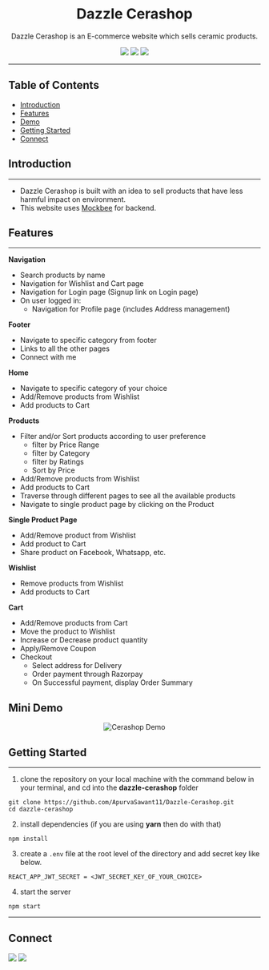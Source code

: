 <div align="center">

# Dazzle Cerashop

Dazzle Cerashop is an E-commerce website which sells ceramic products.

![](https://img.shields.io/badge/React-20232A?style=for-the-badge&logo=react&logoColor=61DAFB)
![](https://img.shields.io/badge/React_Router-CA4245?style=for-the-badge&logo=react-router&logoColor=white)
![](https://img.shields.io/badge/CSS3-1572B6?style=for-the-badge&logo=css3&logoColor=white)

</div>

---

## Table of Contents

- [Introduction](#introduction)
- [Features](#features)
- [Demo](#mini-demo)
- [Getting Started](#getting-started)
- [Connect](#connect)

## Introduction

---

- Dazzle Cerashop is built with an idea to sell products that have less harmful impact on environment.
- This website uses [Mockbee](https://mockbee.netlify.app/) for backend.

## Features

---

**Navigation**

- Search products by name
- Navigation for Wishlist and Cart page
- Navigation for Login page (Signup link on Login page)
- On user logged in:
  - Navigation for Profile page (includes Address management)

**Footer**

- Navigate to specific category from footer
- Links to all the other pages
- Connect with me

**Home**

- Navigate to specific category of your choice
- Add/Remove products from Wishlist
- Add products to Cart

**Products**

- Filter and/or Sort products according to user preference
  - filter by Price Range
  - filter by Category
  - filter by Ratings
  - Sort by Price
- Add/Remove products from Wishlist
- Add products to Cart
- Traverse through different pages to see all the available products
- Navigate to single product page by clicking on the Product

**Single Product Page**

- Add/Remove product from Wishlist
- Add product to Cart
- Share product on Facebook, Whatsapp, etc.

**Wishlist**

- Remove products from Wishlist
- Add products to Cart

**Cart**

- Add/Remove products from Cart
- Move the product to Wishlist
- Increase or Decrease product quantity
- Apply/Remove Coupon
- Checkout
  - Select address for Delivery
  - Order payment through Razorpay
  - On Successful payment, display Order Summary

## Mini Demo
<div align="center">
  
![Cerashop Demo](https://media.giphy.com/media/T0gov3Ar040ZlUFBvt/giphy.gif)
  
</div>

## Getting Started

---

1. clone the repository on your local machine with the command below in your terminal, and cd into the **dazzle-cerashop** folder

```
git clone https://github.com/ApurvaSawant11/Dazzle-Cerashop.git
cd dazzle-cerashop
```

2. install dependencies (if you are using **yarn** then do with that)

```
npm install
```

3. create a `.env` file at the root level of the directory and add secret key like below.

```
REACT_APP_JWT_SECRET = <JWT_SECRET_KEY_OF_YOUR_CHOICE>
```

4. start the server

```
npm start
```

---

## Connect

<a href="https://twitter.com/ApurvaSawant11"><img src="https://img.shields.io/badge/Twitter-1DA1F2?style=for-the-badge&logo=twitter&logoColor=white"/></a>
<a href="https://www.linkedin.com/in/apurvasawant11/"><img src="https://img.shields.io/badge/LinkedIn-0077B5?style=for-the-badge&logo=linkedin&logoColor=white"/></a>
